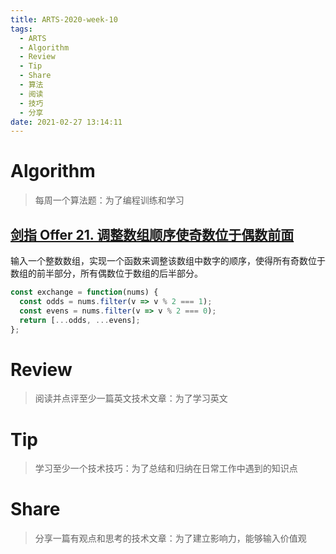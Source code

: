 ```yaml
---
title: ARTS-2020-week-10
tags:
  - ARTS
  - Algorithm
  - Review
  - Tip
  - Share
  - 算法
  - 阅读
  - 技巧
  - 分享
date: 2021-02-27 13:14:11
---
```


# Algorithm

> 每周一个算法题：为了编程训练和学习

## [剑指 Offer 21. 调整数组顺序使奇数位于偶数前面](https://leetcode-cn.com/problems/diao-zheng-shu-zu-shun-xu-shi-qi-shu-wei-yu-ou-shu-qian-mian-lcof/)

输入一个整数数组，实现一个函数来调整该数组中数字的顺序，使得所有奇数位于数组的前半部分，所有偶数位于数组的后半部分。



```js
const exchange = function(nums) {
  const odds = nums.filter(v => v % 2 === 1);
  const evens = nums.filter(v => v % 2 === 0);
  return [...odds, ...evens];
};
```




# Review

> 阅读并点评至少一篇英文技术文章：为了学习英文


# Tip

> 学习至少一个技术技巧：为了总结和归纳在日常工作中遇到的知识点

# Share

> 分享一篇有观点和思考的技术文章：为了建立影响力，能够输入价值观


